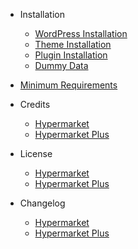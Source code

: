 - Installation
  - [WordPress Installation](wordpress-installation.md)
  - [Theme Installation](install-hypermarket-wordpress-theme.md)
  - [Plugin Installation](install-hypermarket-plus-plugin.md)
  - [Dummy Data](import-hypermarket-dummy-data.md)

- [Minimum Requirements](minimum-requirements.md)

- Credits
  - [Hypermarket](hypermarket-wordpress-theme-credits.md)
  - [Hypermarket Plus](hypermarket-plus-plugin-credits.md)

- License
  - [Hypermarket](hypermarket-wordpress-theme-license.md)
  - [Hypermarket Plus](hypermarket-plus-plugin-license.md)

- Changelog
  - [Hypermarket](hypermarket-wordpress-theme-changelog.md)
  - [Hypermarket Plus](hypermarket-plus-plugin-changelog.md)

